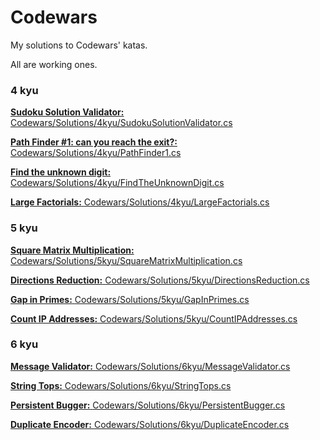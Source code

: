 # Codewars
My solutions to Codewars' katas.

All are working ones.
### 4 kyu

[**Sudoku Solution Validator:** ](https://www.codewars.com/kata/529bf0e9bdf7657179000008) [Codewars/Solutions/4kyu/SudokuSolutionValidator.cs](Codewars/Solutions/4kyu/SudokuSolutionValidator.cs)

[**Path Finder #1: can you reach the exit?:** ](https://www.codewars.com/kata/5765870e190b1472ec0022a2) [Codewars/Solutions/4kyu/PathFinder1.cs](Codewars/Solutions/4kyu/PathFinder1.cs)

[**Find the unknown digit:** ](https://www.codewars.com/kata/546d15cebed2e10334000ed9) [Codewars/Solutions/4kyu/FindTheUnknownDigit.cs](Codewars/Solutions/4kyu/FindTheUnknownDigit.cs)

[**Large Factorials:** ](https://www.codewars.com/kata/557f6437bf8dcdd135000010) [Codewars/Solutions/4kyu/LargeFactorials.cs](Codewars/Solutions/4kyu/LargeFactorials.cs)

### 5 kyu

[**Square Matrix Multiplication:** ](https://www.codewars.com/kata/5263a84ffcadb968b6000513) [Codewars/Solutions/5kyu/SquareMatrixMultiplication.cs](Codewars/Solutions/5kyu/SquareMatrixMultiplication.cs)

[**Directions Reduction:** ](https://www.codewars.com/kata/550f22f4d758534c1100025a) [Codewars/Solutions/5kyu/DirectionsReduction.cs](Codewars/Solutions/5kyu/DirectionsReduction.cs)

[**Gap in Primes:** ](https://www.codewars.com/kata/561e9c843a2ef5a40c0000a4) [Codewars/Solutions/5kyu/GapInPrimes.cs](Codewars/Solutions/5kyu/GapInPrimes.cs)

[**Count IP Addresses:** ](https://www.codewars.com/kata/526989a41034285187000de4) [Codewars/Solutions/5kyu/CountIPAddresses.cs](Codewars/Solutions/5kyu/CountIPAddresses.cs)

### 6 kyu

[**Message Validator:** ](https://www.codewars.com/kata/5fc7d2d2682ff3000e1a3fbc) [Codewars/Solutions/6kyu/MessageValidator.cs](Codewars/Solutions/6kyu/MessageValidator.cs)

[**String Tops:** ](https://www.codewars.com/kata/59b7571bbf10a48c75000070) [Codewars/Solutions/6kyu/StringTops.cs](Codewars/Solutions/6kyu/StringTops.cs)

[**Persistent Bugger:** ](https://www.codewars.com/kata/55bf01e5a717a0d57e0000ec) [Codewars/Solutions/6kyu/PersistentBugger.cs](Codewars/Solutions/6kyu/PersistentBugger.cs)

[**Duplicate Encoder:** ](https://www.codewars.com/kata/54b42f9314d9229fd6000d9c) [Codewars/Solutions/6kyu/DuplicateEncoder.cs](Codewars/Solutions/6kyu/DuplicateEncoder.cs)
